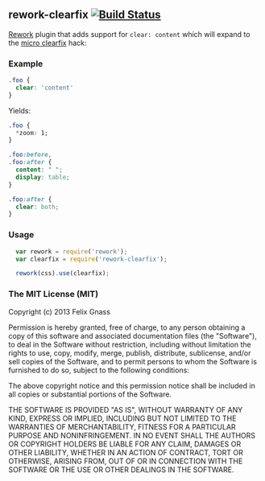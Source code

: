 ## rework-clearfix [![Build Status](https://travis-ci.org/fgnass/rework-clearfix.png)](https://travis-ci.org/fgnass/rework-clearfix)

[Rework](https://github.com/visionmedia/rework) plugin that adds support for
`clear: content` which will expand to the
[micro clearfix](http://nicolasgallagher.com/micro-clearfix-hack/) hack:

### Example

```css
.foo {
  clear: 'content'
}
```

Yields:

```css
.foo {
  *zoom: 1;
}

.foo:before,
.foo:after {
  content: " ";
  display: table;
}

.foo:after {
  clear: both;
}
```

### Usage

```js
  var rework = require('rework');
  var clearfix = require('rework-clearfix');

  rework(css).use(clearfix);
```

### The MIT License (MIT)

Copyright (c) 2013 Felix Gnass

Permission is hereby granted, free of charge, to any person obtaining a copy
of this software and associated documentation files (the "Software"), to deal
in the Software without restriction, including without limitation the rights
to use, copy, modify, merge, publish, distribute, sublicense, and/or sell
copies of the Software, and to permit persons to whom the Software is
furnished to do so, subject to the following conditions:

The above copyright notice and this permission notice shall be included in
all copies or substantial portions of the Software.

THE SOFTWARE IS PROVIDED "AS IS", WITHOUT WARRANTY OF ANY KIND, EXPRESS OR
IMPLIED, INCLUDING BUT NOT LIMITED TO THE WARRANTIES OF MERCHANTABILITY,
FITNESS FOR A PARTICULAR PURPOSE AND NONINFRINGEMENT. IN NO EVENT SHALL THE
AUTHORS OR COPYRIGHT HOLDERS BE LIABLE FOR ANY CLAIM, DAMAGES OR OTHER
LIABILITY, WHETHER IN AN ACTION OF CONTRACT, TORT OR OTHERWISE, ARISING FROM,
OUT OF OR IN CONNECTION WITH THE SOFTWARE OR THE USE OR OTHER DEALINGS IN
THE SOFTWARE.

